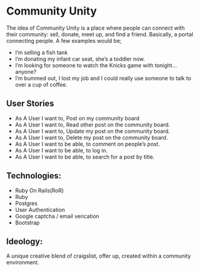 # Community Unity

The idea of Community Unity is a place where people can connect with their community: sell, donate, meet up, and find a friend.  Basically, a portal connecting people.  A few examples would be; 

-  I’m selling a fish tank
-   I’m donating my infant car seat, she’s a toddler now.
-   I’m looking for someone to watch the Knicks game with tonight…anyone?
-   I’m bummed out, I lost my job and I could really use someone to talk to over a cup of coffee.

## User Stories

-  As A User I want to, Post on my community board
-  As A User I want to, Read other post on the community board.
-  As A User I want to, Update my post on the community board.
-  As A User I want to, Delete my post on the community board.
-  As A User I want to be able, to comment on people’s post.
-  As A User I want to be able, to log in.
-  As A User I want to be able, to search for a post by title.


## Technologies:
-   Ruby On Rails(RoR)
-   Ruby
-   Postgres
-   User Authentication
-   Google captcha / email verication
-   Bootstrap


## Ideology:

A unique creative blend of craigslist, offer up, created within a community environment.



